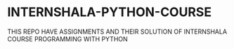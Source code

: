 # INTERNSHALA-PYTHON-COURSE
THIS REPO HAVE ASSIGNMENTS AND THEIR SOLUTION OF INTERNSHALA COURSE  PROGRAMMING WITH PYTHON 
